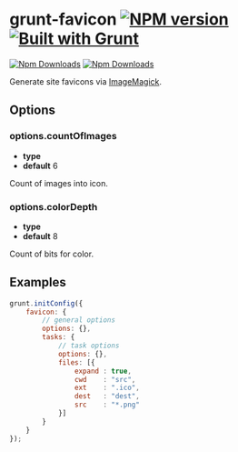 # grunt-favicon [![NPM version](https://badge.fury.io/js/grunt-favicon.png)](http://badge.fury.io/js/grunt-favicon) [![Built with Grunt](https://cdn.gruntjs.com/builtwith.png)](http://gruntjs.com/)

[![Npm Downloads](https://nodei.co/npm/grunt-favicon.png?downloads=true&downloadRank=true&stars=true)](https://www.npmjs.org/package/grunt-favicon)
[![Npm Downloads](https://nodei.co/npm-dl/grunt-favicon.png?height=3&months=3)](https://www.npmjs.org/package/grunt-favicon)

Generate site favicons via [ImageMagick](http://www.imagemagick.org/).

## Options

### options.countOfImages

* **type** <number>
* **default** 6

Count of images into icon.

### options.colorDepth

* **type** <number>
* **default** 8

Count of bits for color.

## Examples

``` javascript
grunt.initConfig({
    favicon: {
        // general options
        options: {},
        tasks: {
            // task options
            options: {},
            files: [{
                expand : true,
                cwd    : "src",
                ext    : ".ico",
                dest   : "dest",
                src    : "*.png"
            }]
        }
    }
});
```